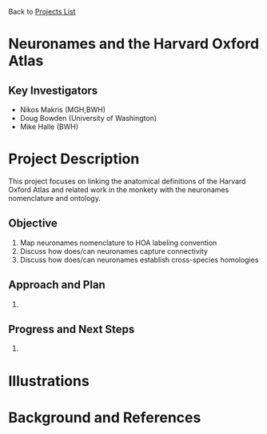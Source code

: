 Back to [Projects List](../../README.md#ProjectsList)

# Neuronames and the Harvard Oxford Atlas

## Key Investigators

- Nikos Makris (MGH,BWH)
- Doug Bowden (University of Washington)
- Mike Halle (BWH)

# Project Description

<!-- Add a short paragraph describing the project. -->
This project focuses on linking the anatomical definitions of the Harvard Oxford Atlas and related work in the monkety with the neuronames nomenclature and ontology.

## Objective

<!-- Describe here WHAT you would like to achieve (what you will have as end result). -->

1. Map neuronames nomenclature to HOA labeling convention
1. Discuss how does/can neuronames capture connectivity
1. Discuss how does/can neuronames establish cross-species homologies

## Approach and Plan

<!-- Describe here HOW you would like to achieve the objectives stated above. -->

1.
## Progress and Next Steps

<!-- Update this section as you make progress, describing of what you have ACTUALLY DONE. If there are specific steps that you could not complete then you can describe them here, too. -->

1.

# Illustrations

<!-- Add pictures and links to videos that demonstrate what has been accomplished.
![Description of picture](Example2.jpg)
![Some more images](Example2.jpg)
-->

# Background and References

<!-- If you developed any software, include link to the source code repository. If possible, also add links to sample data, and to any relevant publications. -->
